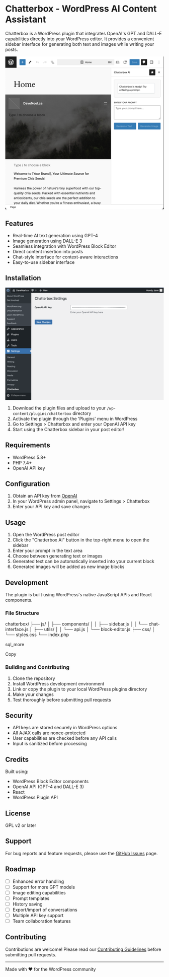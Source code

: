 # Chatterbox - WordPress AI Content Assistant

Chatterbox is a WordPress plugin that integrates OpenAI's GPT and DALL-E capabilities directly into your WordPress editor. It provides a convenient sidebar interface for generating both text and images while writing your posts.

![Chatterbox Sidebar](./screenshots/screenshot-ai-page-editor.png) <!-- You'll want to add a screenshot -->

## Features

- Real-time AI text generation using GPT-4
- Image generation using DALL-E 3
- Seamless integration with WordPress Block Editor
- Direct content insertion into posts
- Chat-style interface for context-aware interactions
- Easy-to-use sidebar interface

## Installation

![Chatterbox Plugin Settings](./screenshots/screenshot-settings.png) <!-- You'll want to add a screenshot -->
1. Download the plugin files and upload to your `/wp-content/plugins/chatterbox` directory
2. Activate the plugin through the 'Plugins' menu in WordPress
3. Go to Settings > Chatterbox and enter your OpenAI API key
4. Start using the Chatterbox sidebar in your post editor!

## Requirements

- WordPress 5.8+
- PHP 7.4+
- OpenAI API key

## Configuration

1. Obtain an API key from [OpenAI](https://platform.openai.com/api-keys)
2. In your WordPress admin panel, navigate to Settings > Chatterbox
3. Enter your API key and save changes

## Usage

1. Open the WordPress post editor
2. Click the "Chatterbox AI" button in the top-right menu to open the sidebar
3. Enter your prompt in the text area
4. Choose between generating text or images
5. Generated text can be automatically inserted into your current block
6. Generated images will be added as new image blocks

## Development

The plugin is built using WordPress's native JavaScript APIs and React components.

### File Structure
chatterbox/
├── js/
│ ├── components/
│ │ ├── sidebar.js
│ │ └── chat-interface.js
│ ├── utils/
│ │ └── api.js
│ └── block-editor.js
├── css/
│ └── styles.css
└── index.php

sql_more

Copy

### Building and Contributing

1. Clone the repository
2. Install WordPress development environment
3. Link or copy the plugin to your local WordPress plugins directory
4. Make your changes
5. Test thoroughly before submitting pull requests

## Security

- API keys are stored securely in WordPress options
- All AJAX calls are nonce-protected
- User capabilities are checked before any API calls
- Input is sanitized before processing

## Credits

Built using:
- WordPress Block Editor components
- OpenAI API (GPT-4 and DALL-E 3)
- React
- WordPress Plugin API

## License

GPL v2 or later

## Support

For bug reports and feature requests, please use the [GitHub Issues](link-to-your-issues-page) page.

## Roadmap

- [ ] Enhanced error handling
- [ ] Support for more GPT models
- [ ] Image editing capabilities
- [ ] Prompt templates
- [ ] History saving
- [ ] Export/import of conversations
- [ ] Multiple API key support
- [ ] Team collaboration features

## Contributing

Contributions are welcome! Please read our [Contributing Guidelines](link-to-contributing.md) before submitting pull requests.

---

Made with ❤️ for the WordPress community
